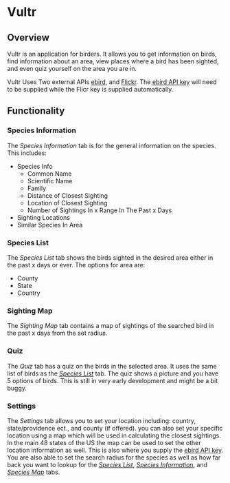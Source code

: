 # Vultr

## Overview
Vultr is an application for birders. It allows you to get information on birds, find information about an area, view places where a bird has been sighted, and even quiz yourself on the area you are in.

Vultr Uses Two external APIs [ebird](https://ebird.org/home), and  [Flickr](https://flickr.com). The [ebird API key](https://ebird.org/api/keygen) will need to be supplied while the Flicr key is supplied automatically.

## Functionality

### Species Information

The _Species Information_ tab is for the general information on the species. This includes:
* Species Info
  - Common Name
  - Scientific Name
  - Family
  - Distance of Closest Sighting
  - Location of Closest Sighting
  - Number of Sightings In x Range In The Past x Days
* Sighting Locations
* Similar Species In Area

### Species List

The _Species List_ tab shows the birds sighted in the desired area either in the past x days or ever. The options for area are:
* County
* State
* Country

### Sighting Map

The _Sighting Map_ tab contains a map of sightings of the searched bird in the past x days from the set radius.

### Quiz

The _Quiz_ tab has a quiz on the birds in the selected area. It uses the same list of birds as the  [_Species List_](README.md#species-list) tab. The quiz shows a picture and you have 5 options of birds. This is still in very early development and might be a bit buggy.

### Settings

The _Settings_ tab allows you to set your location including: country, state/providence ect., and county (if offered). you can also set your specific location using a map which will be used in calculating the closest sightings. In the main 48 states of the US the map can be used to set the other location information as well. This is also where you supply the [ebird API key](https://ebird.org/api/keygen). You are also able to set the search radius for the species as well as how far back you want to lookup for the [_Species List_](README.md#species-list), [_Species Information_](README.md#species-information), and [_Species Map_](README.md#sighting-map) tabs.
